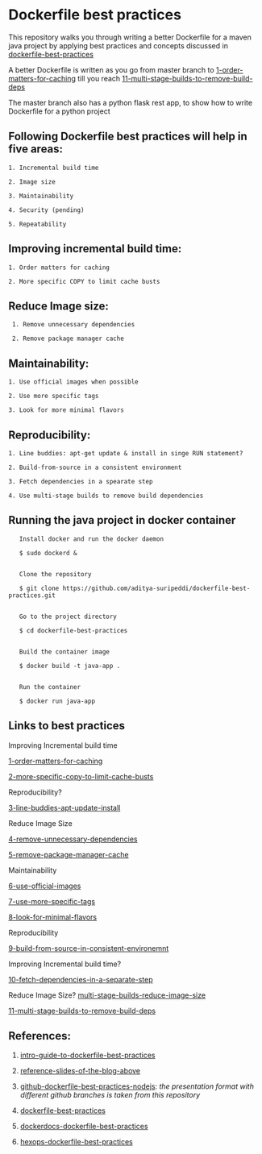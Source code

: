 
# Dockerfile best practices



This repository walks you through writing a better Dockerfile for a maven java project by applying best practices
and concepts discussed in [dockerfile-best-practices](https://www.youtube.com/watch?v=JofsaZ3H1qM&t=391s)


A better Dockerfile is written as you go from master branch to [1-order-matters-for-caching](https://github.com/aditya-suripeddi/dockerfile-best-practices/tree/1-order-matters-for-caching) till you reach [11-multi-stage-builds-to-remove-build-deps](https://github.com/aditya-suripeddi/dockerfile-best-practices/tree/11-multi-stage-builds-to-remove-build-deps)


The master branch also has a python flask rest app, to show how to write Dockerfile for a python project


## Following Dockerfile best practices will help in five areas:

    1. Incremental build time
    
    2. Image size
    
    3. Maintainability
    
    4. Security (pending)
    
    5. Repeatability


## Improving incremental build time:

    1. Order matters for caching
    
    2. More specific COPY to limit cache busts


## Reduce Image size:

     1. Remove unnecessary dependencies
     
     2. Remove package manager cache


## Maintainability:


    1. Use official images when possible
   
    2. Use more specific tags

    3. Look for more minimal flavors


## Reproducibility:


    1. Line buddies: apt-get update & install in singe RUN statement?

    2. Build-from-source in a consistent environment

    3. Fetch dependencies in a spearate step

    4. Use multi-stage builds to remove build dependencies


## Running the java project in docker container


```
   Install docker and run the docker daemon

   $ sudo dockerd &    


   Clone the repository 

   $ git clone https://github.com/aditya-suripeddi/dockerfile-best-practices.git


   Go to the project directory 

   $ cd dockerfile-best-practices


   Build the container image

   $ docker build -t java-app . 


   Run the container

   $ docker run java-app
```


## Links to best practices

Improving Incremental build time

[1-order-matters-for-caching](https://github.com/aditya-suripeddi/dockerfile-best-practices/tree/1-order-matters-for-caching) 

[2-more-specific-copy-to-limit-cache-busts](https://github.com/aditya-suripeddi/dockerfile-best-practices/tree/2-more-specific-copy-to-limit-cache-busts)

Reproducibility?

[3-line-buddies-apt-update-install](https://github.com/aditya-suripeddi/dockerfile-best-practices/tree/3-line-buddies-apt-update-install)

Reduce Image Size

[4-remove-unnecessary-dependencies](https://github.com/aditya-suripeddi/dockerfile-best-practices/tree/4-remove-unnecessary-dependencies)

[5-remove-package-manager-cache](https://github.com/aditya-suripeddi/dockerfile-best-practices/tree/5-remove-package-manager-cache)

Maintainability 

[6-use-official-images](https://github.com/aditya-suripeddi/dockerfile-best-practices/tree/6-use-official-images)

[7-use-more-specific-tags](https://github.com/aditya-suripeddi/dockerfile-best-practices/tree/7-user-more-specific-tags)

[8-look-for-minimal-flavors](https://github.com/aditya-suripeddi/dockerfile-best-practices/tree/8-look-for-mininal-flavors)

Reproducibility

[9-build-from-source-in-consistent-environemnt](https://github.com/aditya-suripeddi/dockerfile-best-practices/tree/9-build-from-source-in-consistent-environment)

Improving Incremental build time?

[10-fetch-dependencies-in-a-separate-step](https://github.com/aditya-suripeddi/dockerfile-best-practices/tree/10-fetch-dependencies-in-a-separate-step)

Reduce Image Size? [multi-stage-builds-reduce-image-size](https://blog.logrocket.com/reduce-docker-image-sizes-using-multi-stage-builds/#:~:text=Multi%2Dstage%20builds%20in%20Docker,easy%20to%20read%20and%20understand.)

[11-multi-stage-builds-to-remove-build-deps](https://github.com/aditya-suripeddi/dockerfile-best-practices/tree/11-multi-stage-builds-to-remove-build-deps)


## References:

  1.  [intro-guide-to-dockerfile-best-practices](https://www.docker.com/blog/intro-guide-to-dockerfile-best-practices/)

  2.  [reference-slides-of-the-blog-above](https://drive.google.com/file/d/16t_-DRTohzyVPJy6Cx8a3PxLQ-95CfYK/view)

  3.  [github-dockerfile-best-practices-nodejs](https://github.com/juan131/dockerfile-best-practices): <em> the presentation format with different github branches is taken from this repository </em>
  
  4.  [dockerfile-best-practices](https://www.youtube.com/watch?v=JofsaZ3H1qM&t=391s)

  5.  [dockerdocs-dockerfile-best-practices](https://docs.docker.com/develop/develop-images/dockerfile_best-practices/)

  6. [hexops-dockerfile-best-practices](https://github.com/hexops/dockerfile)
